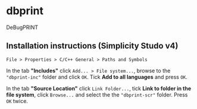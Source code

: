 # dbprint
DeBugPRINT

## Installation instructions (Simplicity Studo v4)

`File > Properties > C/C++ General > Paths and Symbols`

In the tab **"Includes"** click `Add... > File system...`, browse to the `"dbprint-inc"` 
folder and click `OK`. Tick **Add to all languages** and press `OK`.

In the tab **"Source Location"** click `Link Folder...`, tick **Link to folder in the file system**, 
click `Browse...` and select the the `"dbprint-scr"` folder. Press `OK` twice.
